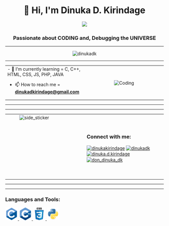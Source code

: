 
<h1 align="center"> 👋 Hi, I'm Dinuka D. Kirindage</h1>
<p align="center" ><img  src = "https://github.com/7oSkaaa/7oSkaaa/blob/main/Images/about_me.gif?raw=true" width = 100px></p>
<h3 align="center">Passionate about CODING and, Debugging the UNIVERSE </h3>

---

<p align="center"> <img src="https://komarev.com/ghpvc/?username=dinukadk&label=Profile%20views&color=0e75b6&style=flat" alt="dinukadk" /> </p>

---
<table align="center">
<tr border="none">
<td width="50%" align="left">
- 🌱 I’m currently learning = C, C++, HTML, CSS, JS, PHP, JAVA

- 📫 How to reach me = **dinukadkirindage@gmail.com**
</td>
<td width="50%" align="center">

  <img align="center" alt="Coding" width="450" src="https://repository-images.githubusercontent.com/588181932/e36ec678-7984-4cdd-8e4c-a3932772ff8e">

  </td>
</tr>
</table>

---


---
<table align="center">
<tr border="none">
<td width="50%" align="left">
  
 <img align="right" width=200px height=200px alt="side_sticker" src="https://media.giphy.com/media/TEnXkcsHrP4YedChhA/giphy.gif" />

</td>
<td width="50%" align="center">

 

<h3 align="left">Connect with me:</h3>
<p align="left">
<a href="https://twitter.com/dinukakirindage" target="blank"><img align="center" src="https://raw.githubusercontent.com/rahuldkjain/github-profile-readme-generator/master/src/images/icons/Social/twitter.svg" alt="dinukakirindage" height="30" width="40" /></a>
<a href="https://linkedin.com/in/dinukadk" target="blank"><img align="center" src="https://raw.githubusercontent.com/rahuldkjain/github-profile-readme-generator/master/src/images/icons/Social/linked-in-alt.svg" alt="dinukadk" height="30" width="40" /></a>
<a href="https://fb.com/dinuka.d.kirindage" target="blank"><img align="center" src="https://raw.githubusercontent.com/rahuldkjain/github-profile-readme-generator/master/src/images/icons/Social/facebook.svg" alt="dinuka.d.kirindage" height="30" width="40" /></a>
<a href="https://instagram.com/don_dinuka_dk" target="blank"><img align="center" src="https://raw.githubusercontent.com/rahuldkjain/github-profile-readme-generator/master/src/images/icons/Social/instagram.svg" alt="don_dinuka_dk" height="30" width="40" /></a>
</p>

  </td>
</tr>
</table>

---


---
<h3 align="left">Languages and Tools:</h3>
<p align="left"> <a href="https://www.cprogramming.com/" target="_blank" rel="noreferrer"> <img src="https://raw.githubusercontent.com/devicons/devicon/master/icons/c/c-original.svg" alt="c" width="40" height="40"/> </a> <a href="https://www.w3schools.com/cpp/" target="_blank" rel="noreferrer"> <img src="https://raw.githubusercontent.com/devicons/devicon/master/icons/cplusplus/cplusplus-original.svg" alt="cplusplus" width="40" height="40"/> </a> <a href="https://www.w3schools.com/css/" target="_blank" rel="noreferrer"> <img src="https://raw.githubusercontent.com/devicons/devicon/master/icons/css3/css3-original-wordmark.svg" alt="css3" width="40" height="40"/> </a> <a href="https://www.python.org" target="_blank" rel="noreferrer"> <img src="https://raw.githubusercontent.com/devicons/devicon/master/icons/python/python-original.svg" alt="python" width="40" height="40"/> </a> </p>
